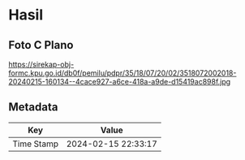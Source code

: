# Hasil

## Foto C Plano

https://sirekap-obj-formc.kpu.go.id/db0f/pemilu/pdpr/35/18/07/20/02/3518072002018-20240215-160134--4cace927-a6ce-418a-a9de-d15419ac898f.jpg


## Metadata

| Key        | Value               |
| ---------- | ------------------- |
| Time Stamp | 2024-02-15 22:33:17 |



